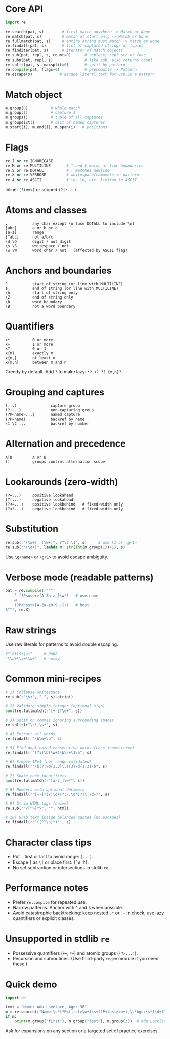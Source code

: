 # Core API

```python
import re

re.search(pat, s)        # first match anywhere -> Match or None
re.match(pat, s)         # match at start only -> Match or None
re.fullmatch(pat, s)     # entire string must match -> Match or None
re.findall(pat, s)       # list of captured strings or tuples
re.finditer(pat, s)      # iterator of Match objects
re.sub(pat, repl, s, count=0)      # replace; repl str or func
re.subn(pat, repl, s)              # like sub, also returns count
re.split(pat, s, maxsplit=0)       # split by pattern
re.compile(pat, flags=0)           # precompile -> Pattern
re.escape(s)            # escape literal text for use in a pattern
```

# Match object

```python
m.group(0)          # whole match
m.group(1)          # capture 1
m.groups()          # tuple of all captures
m.groupdict()       # dict of named captures
m.start(i), m.end(i), m.span(i)   # positions
```

# Flags

```python
re.I or re.IGNORECASE
re.M or re.MULTILINE       # ^ and $ match at line boundaries
re.S or re.DOTALL          # . matches newline
re.X or re.VERBOSE         # whitespace/comments in pattern
re.A or re.ASCII           # \w, \b, etc. limited to ASCII
```

Inline: `(?imxs)` or scoped `(?i:...)`.

# Atoms and classes

```
.           any char except \n (use DOTALL to include \n)
[abc]       a or b or c
[a-z]       range
[^abc]      not a/b/c
\d \D       digit / not digit
\s \S       whitespace / not
\w \W       word char / not   (affected by ASCII flag)
```

# Anchors and boundaries

```
^           start of string (or line with MULTILINE)
$           end of string (or line with MULTILINE)
\A          start of string only
\Z          end of string only
\b          word boundary
\B          not a word boundary
```

# Quantifiers

```
x*          0 or more
x+          1 or more
x?          0 or 1
x{m}        exactly m
x{m,}       at least m
x{m,n}      between m and n
```

Greedy by default. Add `?` to make lazy: `*? +? ?? {m,n}?`.

# Grouping and captures

```
(...)               capture group
(?:...)             non-capturing group
(?P<name>...)       named capture
(?P=name)           backref by name
\1 \2 ...           backref by number
```

# Alternation and precedence

```
A|B         A or B
()          groups control alternation scope
```

# Lookarounds (zero-width)

```
(?=...)     positive lookahead
(?!...)     negative lookahead
(?<=...)    positive lookbehind   # fixed-width only
(?<!...)    negative lookbehind   # fixed-width only
```

# Substitution

```python
re.sub(r"(\w+), (\w+)", r"\2 \1", s)     # use \1 or \g<1>
re.sub(r"(\d+)", lambda m: str(int(m.group(1))+1), s)
```

Use `\g<name>` or `\g<1>` to avoid escape ambiguity.

# Verbose mode (readable patterns)

```python
pat = re.compile(r"""
    ^ (?P<user>[A-Za-z_]\w*)   # username
    @
    (?P<host>[A-Za-z0-9.-]+)   # host
$""", re.X)
```

# Raw strings

Use raw literals for patterns to avoid double escaping.

```python
r"\d+\s+\w+"     # good
"\\d+\\s+\\w+"   # noisy
```

# Common mini-recipes

```python
# 1) Collapse whitespace
re.sub(r"\s+", " ", s).strip()

# 2) Validate simple integer (optional sign)
bool(re.fullmatch(r"[+-]?\d+", s))

# 3) Split on commas ignoring surrounding spaces
re.split(r"\s*,\s*", s)

# 4) Extract all words
re.findall(r"\b\w+\b", s)

# 5) Find duplicated consecutive words (case-insensitive)
re.findall(r"(?i)\b(\w+)\b\s+\1\b", s)

# 6) Simple IPv4 (not range-validated)
re.findall(r"\b(?:\d{1,3}\.){3}\d{1,3}\b", s)

# 7) Snake_case identifiers
bool(re.fullmatch(r"[a-z_]\w*", s))

# 8) Numbers with optional decimals
re.findall(r"[+-]?(?:\d+(?:\.\d*)?|\.\d+)", s)

# 9) Strip HTML tags (naive)
re.sub(r"<[^>]*>", "", html)

# 10) Grab text inside balanced quotes (no escapes)
re.findall(r'"([^"\n]*)"', s)
```

# Character class tips

* Put `-` first or last to avoid range: `[-._]`.
* Escape `]` as `\]` or place first: `[]A-Z]`.
* No set subtraction or intersections in stdlib `re`.

# Performance notes

* Prefer `re.compile` for repeated use.
* Narrow patterns. Anchor with `^` and `$` when possible.
* Avoid catastrophic backtracking: keep nested `.*` or `.+` in check, use lazy quantifiers or explicit classes.

# Unsupported in stdlib `re`

* Possessive quantifiers (`++`, `*+`) and atomic groups (`(?>...)`).
* Recursion and subroutines.
  (Use third-party `regex` module if you need these.)

# Quick demo

```python
import re

text = "Name: Ada Lovelace, Age: 36"
m = re.search(r"Name:\s*(?P<first>\w+)\s+(?P<last>\w+),\s*Age:\s*(\d+)", text)
if m:
    print(m.group("first"), m.group("last"), m.group(3))  # Ada Lovelace 36
```

Ask for expansions on any section or a targeted set of practice exercises.

